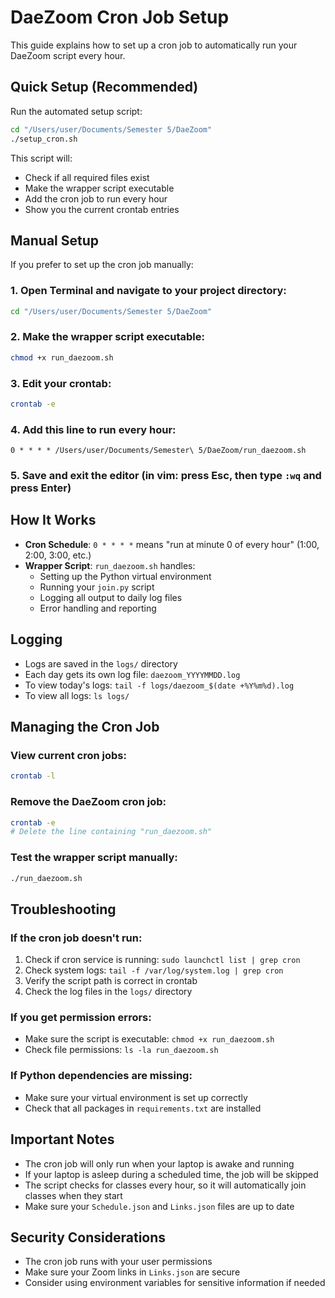 # DaeZoom Cron Job Setup

This guide explains how to set up a cron job to automatically run your DaeZoom script every hour.

## Quick Setup (Recommended)

Run the automated setup script:

```bash
cd "/Users/user/Documents/Semester 5/DaeZoom"
./setup_cron.sh
```

This script will:
- Check if all required files exist
- Make the wrapper script executable
- Add the cron job to run every hour
- Show you the current crontab entries

## Manual Setup

If you prefer to set up the cron job manually:

### 1. Open Terminal and navigate to your project directory:
```bash
cd "/Users/user/Documents/Semester 5/DaeZoom"
```

### 2. Make the wrapper script executable:
```bash
chmod +x run_daezoom.sh
```

### 3. Edit your crontab:
```bash
crontab -e
```

### 4. Add this line to run every hour:
```
0 * * * * /Users/user/Documents/Semester\ 5/DaeZoom/run_daezoom.sh
```

### 5. Save and exit the editor (in vim: press Esc, then type `:wq` and press Enter)

## How It Works

- **Cron Schedule**: `0 * * * *` means "run at minute 0 of every hour" (1:00, 2:00, 3:00, etc.)
- **Wrapper Script**: `run_daezoom.sh` handles:
  - Setting up the Python virtual environment
  - Running your `join.py` script
  - Logging all output to daily log files
  - Error handling and reporting

## Logging

- Logs are saved in the `logs/` directory
- Each day gets its own log file: `daezoom_YYYYMMDD.log`
- To view today's logs: `tail -f logs/daezoom_$(date +%Y%m%d).log`
- To view all logs: `ls logs/`

## Managing the Cron Job

### View current cron jobs:
```bash
crontab -l
```

### Remove the DaeZoom cron job:
```bash
crontab -e
# Delete the line containing "run_daezoom.sh"
```

### Test the wrapper script manually:
```bash
./run_daezoom.sh
```

## Troubleshooting

### If the cron job doesn't run:
1. Check if cron service is running: `sudo launchctl list | grep cron`
2. Check system logs: `tail -f /var/log/system.log | grep cron`
3. Verify the script path is correct in crontab
4. Check the log files in the `logs/` directory

### If you get permission errors:
- Make sure the script is executable: `chmod +x run_daezoom.sh`
- Check file permissions: `ls -la run_daezoom.sh`

### If Python dependencies are missing:
- Make sure your virtual environment is set up correctly
- Check that all packages in `requirements.txt` are installed

## Important Notes

- The cron job will only run when your laptop is awake and running
- If your laptop is asleep during a scheduled time, the job will be skipped
- The script checks for classes every hour, so it will automatically join classes when they start
- Make sure your `Schedule.json` and `Links.json` files are up to date

## Security Considerations

- The cron job runs with your user permissions
- Make sure your Zoom links in `Links.json` are secure
- Consider using environment variables for sensitive information if needed
